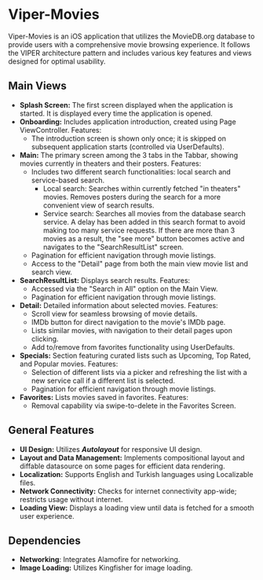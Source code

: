 # Viper-Movies
Viper-Movies is an iOS application that utilizes the MovieDB.org database to provide users with a comprehensive movie browsing experience. It follows the VIPER architecture pattern and includes various key features and views designed for optimal usability.

## Main Views
* **Splash Screen:** The first screen displayed when the application is started. It is displayed every time the application is opened.
* **Onboarding:** Includes application introduction, created using Page ViewController. Features:
    * The introduction screen is shown only once; it is skipped on subsequent application starts (controlled via UserDefaults).
* **Main:** The primary screen among the 3 tabs in the Tabbar, showing movies currently in theaters and their posters. Features:
    * Includes two different search functionalities: local search and service-based search.
        * Local search: Searches within currently fetched "in theaters" movies. Removes posters during the search for a more convenient view of search results.
        * Service search: Searches all movies from the database search service. A delay has been added in this search format to avoid making too many service requests. If there are more than 3 movies as a result, the "see more" button becomes active and navigates to the "SearchResultList" screen.
    * Pagination for efficient navigation through movie listings.
    * Access to the "Detail" page from both the main view movie list and search view.
* **SearchResultList:** Displays search results. Features:
    * Accessed via the "Search in All" option on the Main View.
    * Pagination for efficient navigation through movie listings.
* **Detail:** Detailed information about selected movies. Features:
    * Scroll view for seamless browsing of movie details.
    * IMDb button for direct navigation to the movie's IMDb page.
    * Lists similar movies, with navigation to their detail pages upon clicking.
    * Add to/remove from favorites functionality using UserDefaults.
* **Specials:** Section featuring curated lists such as Upcoming, Top Rated, and Popular movies. Features:
    * Selection of different lists via a picker and refreshing the list with a new service call if a different list is selected.
    * Pagination for efficient navigation through movie listings.
* **Favorites:** Lists movies saved in favorites. Features:
    * Removal capability via swipe-to-delete in the Favorites Screen.

## General Features
* **UI Design:** Utilizes ***Autolayout*** for responsive UI design.
* **Layout and Data Management:** Implements compositional layout and diffable datasource on some pages for efficient data rendering.
* **Localization:** Supports English and Turkish languages using Localizable files.
* **Network Connectivity:** Checks for internet connectivity app-wide; restricts usage without internet.
* **Loading View:** Displays a loading view until data is fetched for a smooth user experience.

## Dependencies
* **Networking**: Integrates Alamofire for networking.
* **Image Loading:** Utilizes Kingfisher for image loading.
